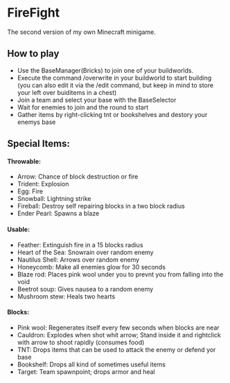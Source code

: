 # FireFight
The second version of my own Minecraft minigame.

## How to play
- Use the BaseManager(Bricks) to join one of your buildworlds.
- Execute the command /overwrite in your buildworld to start building (you can also edit it via the /edit command, but keep in mind to store your left over buiditems in a chest)
- Join a team and select your base with the BaseSelector
- Wait for enemies to join and the round to start
- Gather items by right-clicking tnt or bookshelves and destory your enemys base

## Special Items:
#### Throwable: 
- Arrow: Chance of block destruction or fire
- Trident: Explosion
- Egg: Fire
- Snowball: Lightning strike
- Fireball: Destroy self repairing blocks in a two block radius
- Ender Pearl: Spawns a blaze

#### Usable:
- Feather: Extinguish fire in a 15 blocks radius
- Heart of the Sea: Snowrain over random enemy
- Nautilus Shell: Arrows over random enemy
- Honeycomb: Make all enemies glow for 30 seconds
- Blaze rod: Places pink wool under you to prevnt you from falling into the void
- Beetrot soup: Gives nausea to a random enemy
- Mushroom stew: Heals two hearts

#### Blocks:
- Pink wool: Regenerates itself every few seconds when blocks are near
- Cauldron: Explodes when shot whit arrow; Stand inside it and rightclick with arrow to shoot rapidly (consumes food)
- TNT: Drops items that can be used to attack the enemy or defend yor base
- Bookshelf: Drops all kind of sometimes useful items
- Target: Team spawnpoint; drops armor and heal
